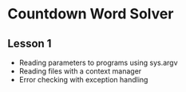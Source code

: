 # Countdown Word Solver

## Lesson 1

* Reading parameters to programs using sys.argv
* Reading files with a context manager
* Error checking with exception handling
